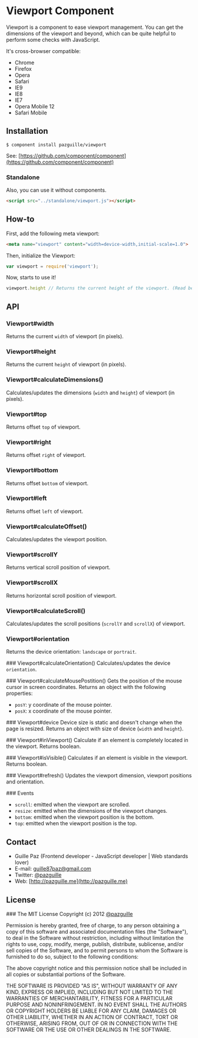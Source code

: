 # Viewport Component

Viewport is a component to ease viewport management. You can get the dimensions of the viewport and beyond, which can be quite helpful to perform some checks with JavaScript.

It's cross-browser compatible:
- Chrome
- Firefox
- Opera
- Safari
- IE9
- IE8
- IE7
- Opera Mobile 12
- Safari Mobile

## Installation

	$ component install pazguille/viewport

See: [https://github.com/component/component](https://github.com/component/component)

### Standalone
Also, you can use it without components.
```html
<script src="../standalone/viewport.js"></script>
```

## How-to
First, add the following meta viewport:
```html
<meta name="viewport" content="width=device-width,initial-scale=1.0">
```
Then, initialize the Viewport:
```js
var viewport = require('viewport');
```
Now, starts to use it!
```js
viewport.height // Returns the current height of the viewport. (Read below the API)
```

## API

### Viewport#width
Returns the current `width` of viewport (in pixels).

### Viewport#height
Returns the current `height` of viewport (in pixels).

### Viewport#calculateDimensions()
Calculates/updates the dimensions (`width` and `height`) of viewport (in pixels).

### Viewport#top
Returns offset `top` of viewport.

### Viewport#right
Returns offset `right` of viewport.

### Viewport#bottom
Returns offset `bottom` of viewport.

### Viewport#left
Returns offset `left` of viewport.

### Viewport#calculateOffset()
Calculates/updates the viewport position.

### Viewport#scrollY
Returns vertical scroll position of viewport.

### Viewport#scrollX
Returns horizontal scroll position of viewport.

### Viewport#calculateScroll()
Calculates/updates the scroll positions (`scrollY` and `scrollX`) of viewport.

### Viewport#orientation
Returns the device orientation: `landscape` or `portrait`.

### Viewport#calculateOrientation()
Calculates/updates the device `orientation`.

### Viewport#calculateMousePostition()
Gets the position of the mouse cursor in screen coordinates. Returns an object with the following properties:
- `posY`: y coordinate of the mouse pointer.
- `posX`: x coordinate of the mouse pointer.

### Viewport#device
Device size is static and doesn't change when the page is resized. Returns an object with size of device (`width` and `height`).

### Viewport#inViewport()
Calculate if an element is completely located in the viewport. Returns boolean.

### Viewport#isVisible()
Calculates if an element is visible in the viewport. Returns boolean.

### Viewport#refresh()
Updates the viewport dimension, viewport positions and orientation.

### Events
- `scroll`: emitted when the viewport are scrolled.
- `resize`: emitted when the dimensions of the viewport changes.
- `bottom`: emitted when the viewport position is the bottom.
- `top`: emitted when the viewport position is the top.

## Contact
- Guille Paz (Frontend developer - JavaScript developer | Web standards lover)
- E-mail: [guille87paz@gmail.com](mailto:guille87paz@gmail.com)
- Twitter: [@pazguille](http://twitter.com/pazguille)
- Web: [http://pazguille.me](http://pazguille.me)

## License
### The MIT License
Copyright (c) 2012 [@pazguille](http://twitter.com/pazguille)

Permission is hereby granted, free of charge, to any person obtaining a copy
of this software and associated documentation files (the "Software"), to deal
in the Software without restriction, including without limitation the rights
to use, copy, modify, merge, publish, distribute, sublicense, and/or sell
copies of the Software, and to permit persons to whom the Software is
furnished to do so, subject to the following conditions:

The above copyright notice and this permission notice shall be included in
all copies or substantial portions of the Software.

THE SOFTWARE IS PROVIDED "AS IS", WITHOUT WARRANTY OF ANY KIND, EXPRESS OR
IMPLIED, INCLUDING BUT NOT LIMITED TO THE WARRANTIES OF MERCHANTABILITY,
FITNESS FOR A PARTICULAR PURPOSE AND NONINFRINGEMENT. IN NO EVENT SHALL THE
AUTHORS OR COPYRIGHT HOLDERS BE LIABLE FOR ANY CLAIM, DAMAGES OR OTHER
LIABILITY, WHETHER IN AN ACTION OF CONTRACT, TORT OR OTHERWISE, ARISING FROM,
OUT OF OR IN CONNECTION WITH THE SOFTWARE OR THE USE OR OTHER DEALINGS IN
THE SOFTWARE.